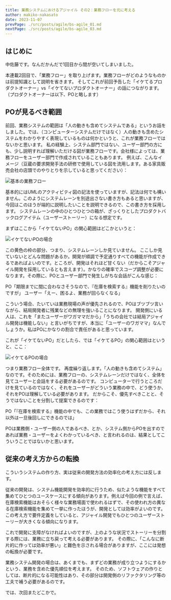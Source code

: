 ```yaml
---
title: 業務システムにおけるアジャイル その2：業務フローを元に考える
author: makiko-nakasato
date: 2023-11-07
prevPage: ./src/posts/agile/bs-agile_01.md
nextPage: ./src/posts/agile/bs-agile_03.md
---
```


## はじめに
中佐藤です。なんだかんだで1回目から間が空いてしまいました。

本連載2回目で、「業務フロー」を取り上げます。業務フローがどのようなものかは前提知識として説明を省きます。
そしてこれが前回予告した「イケてるプロダクトオーナー」vs「イケてないプロダクトオーナー」の話につながります。
（プロダクトオーナーは以下、POと略します）

## POが見るべき範囲
前回、業務システムの範囲は「人の動きも含めてシステムである」というお話をしました。では、（コンピューターシステムだけではなく）人の動きも含めたシステムをわかりやすく表現しているものは何かというと、これが業務フローではないかと思います。
私の経験上、システム部門ではない、ユーザー部門の方にも、少し説明すれば理解いただける図が業務フローです。会社様によっては、業務フローをユーザー部門で作成されていることもあります。
例えば、こんなイメージ（豆蔵の要求開発手法の研修で使用している図を流用します。ある家具販売会社の店頭でのやりとりを示していると思ってください）：

![基本の業務フロー](/img/agile/bs-agile_02-1.png)

基本的にはUMLのアクティビティ図の記法を使っていますが、記法は何でも構いません。このようにシステムレーンを別途出さない書き方もあると思いますが、今回はこのほうが端的に説明したいことを説明できるので、この書き方を採用します。
システムレーンの中のひとつひとつの箱が、ざっくりとしたプロダクトバックログアイテム（ユーザーストーリー）になる想定です。

まずはここから「イケてないPO」の関心範囲はどこかというと：

![イケてないPOの場合](/img/agile/bs-agile_02-2.png)

この黄色の枠の部分、つまり、システムレーンしか見ていません。
ここしか見ていないとどんな問題があるか。開発が順調で予定通りすべての機能が作成できるであればよいのです。ところが、開発はそれほど甘くない（だからこそアジャイル開発を採用しているとも言えます）。かなりの確率でスコープ調整が必要になります。その際に、POとユーザー部門で発生しがちな会話がこんな感じ：

PO「期限までに間に合わなさそうなので、『在庫を検索する』機能を削りたいのですが」
ユーザー「えー、困るよ、業務が回らなくなる」

こういう場合、たいていは業務現場の声が優先されるので、POはブツブツ言いながら、結局開発者に残業などの無理を強いることになります。
開発側にいる人は、これを「またユーザーがワガママだから」「うちの会社では結局アジャイル開発は機能しない」と言いがちですが、本当に「ユーザーのワガママ」なんでしょうか。私はPOにかなりの割合で責任があると思っています。

これが「イケてないPO」だとしたら、では「イケてるPO」の関心範囲はというと、ここ：

![イケてるPOの場合](/img/agile/bs-agile_02-3.png)

つまり業務フロー全体です。
再度繰り返します。「人の動きも含めてシステム」なのです。そのためには、業務フローの、システムレーンだけではなく、全体を見てユーザーと会話をする必要があるのです。
コンピューターで行うところだけを見ているのではなく、それをユーザーがどういう業務の中で、どう使うか、それをPOは理解している必要があります。
だからこそ、優先すべきことと、そうではないことを分割して提案できるのです：

PO「『在庫を検索する』機能の中でも、この業務ではこう使うはずだから、それ以外は一旦後回しにできるのでは」

POは業務側・ユーザー側の人であるべき、とか、システム側からPOを出すのであれば業務・ユーザーをよくわかっているべき、と言われるのは、結果としてこういうことではないかと思います。

## 従来の考え方からの転換
こういうシステムの作り方、実は従来の開発方法の効率化の考え方には反します。

従来の開発は、システム機能開発を効率的に行うため、似たような機能をすべて集めてひとつのユースケースにする傾向があります。例えば今回の例で言えば、在庫検索機能はおそらく様々な業務場面で使われるはずで、その使われ方の異なる在庫検索機能を集めて一挙に作ったほうが、開発としては効率がよいのです。
この考え方で要件定義をしていると、アジャイル開発でもひとつのユーザーストーリーが大きくなる傾向になります。

これで開発に支障がなければよいのですが、上のような状況でストーリーを分割する際には、業務に立ち戻って考える必要があります。
その際に、「こんなに断片的に作っては効率が悪い」と難色を示される場合がありますが、ここには発想の転換が必要です。

業務システム開発の場合は、あくまでも、まずどの業務が成り立つようにするかという、業務を含めた優先順位を考えます。
そのため、ソフトウェアの作りとしては、断片的になる可能性はあり、その部分は開発側のリファクタリング等の工夫で補う必要があるのです。

では、次回またどこかで。
